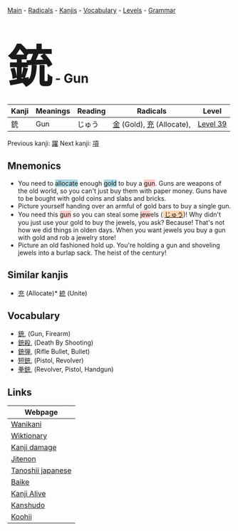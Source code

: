 <style> bigfont {font-size: 100px}</style>
[Main](../index.md) -
[Radicals](../radicals.md) -
[Kanjis](../kanjis.md) -
[Vocabulary](../vocabulary.md) -
[Levels](../levels.md) -
[Grammar](../grammar.md)
# <bigfont> 銃</bigfont> - Gun 

| Kanji | Meanings | Reading | Radicals | Level |
| --- | --- | --- | --- | --- |
| 銃 | Gun | じゅう | [金](../radicals/金.md) (Gold), [充](../radicals/充.md) (Allocate),  | [Level 39](../levels/wk_level39.md) |

Previous kanji: [躍](躍.md) Next kanji: [項](項.md) 

## Mnemonics
 * You need to <span style="background-color:#ADD8E6"> allocate</span> enough <span style="background-color:#ADD8E6"> gold</span> to buy a <span style="background-color:#ffcccb"> gun</span>. Guns are weapons of the old world, so you can't just buy them with paper money. Guns have to be bought with gold coins and slabs and bricks.
* Picture yourself handing over an armful of gold bars to buy a single gun.
* You need this <span style="background-color:#ffcccb"> gun</span> so you can steal some <span style="background-color:#ffcccb"> jew</span>els (<span style="background-color:#fed8b1"> [じゅう](https://jisho.org/search/じゅう)</span>)! Why didn't you just use your gold to buy the jewels, you ask? Because! That's not how we did things in olden days. When you want jewels you buy a gun with gold and rob a jewelry store! 
* Picture an old fashioned hold up. You're holding a gun and shoveling jewels into a burlap sack. The heist of the century!


## Similar kanjis
 * [充](充.md) (Allocate)* [統](統.md) (Unite)


## Vocabulary
 * [銃](../vocabulary/銃.md), (Gun, Firearm)
* [銃殺](../vocabulary/銃.md), (Death By Shooting)
* [銃弾](../vocabulary/銃.md), (Rifle Bullet, Bullet)
* [短銃](../vocabulary/銃.md), (Pistol, Revolver)
* [拳銃](../vocabulary/銃.md), (Revolver, Pistol, Handgun)



## Links 

| Webpage |
| --- |
| [Wanikani          ](https://www.wanikani.com/kanji/銃) |
| [Wiktionary        ](https://en.wiktionary.org/wiki/銃) |
| [Kanji damage      ](http://www.kanjidamage.com/kanji/search?utf8=✓&q=銃) |
| [Jitenon           ](https://jitenon.com/kanji/銃) |
| [Tanoshii japanese ](https://www.tanoshiijapanese.com/dictionary/kanji.cfm?k=銃) |
| [Baike             ](https://baike.baidu.com/item/銃) |
| [Kanji Alive       ](https://app.kanjialive.com/銃) |
| [Kanshudo          ](https://www.kanshudo.com/searchmn?q=銃) |
| [Koohii            ](https://kanji.koohii.com/study/kanji/銃) |
